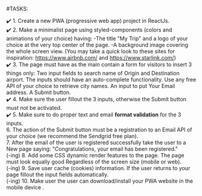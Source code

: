 #TASKS:

✔️ 1. Create a new PWA (progressive web app) project in ReactJs.</br>
✔️ 2. Make a minimalist page using styled-components (colors and animations of your choice) having:
-The title "My Trip" and a logo of your choice at the very top center of the page.
-A background image covering the whole screen view.
(You may take a quick look to these sites for inspiration: https://www.airbnb.com/ and https://www.starlink.com/)</br>
✔️ 3. The page must have as the main contain a form for visitors to insert 3 things only:
Two input fields to search name of Origin and Destination airport. The inputs should have an auto-complete functionality. Use any free API of your choice to retrieve city names.
An input to put Your Email address.
A Submit button.</br>
✔️ 4. Make sure the user fillout the 3 inputs, otherwise the Submit button must not be activated.</br>
✔️ 5. Make sure to do proper text and email **format validation** for the 3 inputs.</br>
6. The action of the Submit button must be a registration to an Email API of your choice (we recommend the Sendgrid free plan).</br>
7. After the email of the user is registered successfully take the user to a New page saying: "Congratulations, your email has been registered."</br>
(-ing) 8. Add some CSS dynamic render features to the page. The page must look equally good Regardless of the screen size (mobile or web).</br>
(-ing) 9. Save user cache (cookies) information. If the user returns to your page fillout the input fields automatically.</br>
(-ing) 10. Make user the user can download/install your PWA website in the mobile device .</br>
